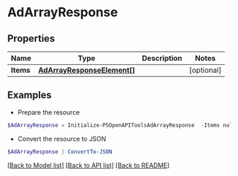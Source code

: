 # AdArrayResponse
## Properties

Name | Type | Description | Notes
------------ | ------------- | ------------- | -------------
**Items** | [**AdArrayResponseElement[]**](AdArrayResponseElement.md) |  | [optional] 

## Examples

- Prepare the resource
```powershell
$AdArrayResponse = Initialize-PSOpenAPIToolsAdArrayResponse  -Items null
```

- Convert the resource to JSON
```powershell
$AdArrayResponse | ConvertTo-JSON
```

[[Back to Model list]](../README.md#documentation-for-models) [[Back to API list]](../README.md#documentation-for-api-endpoints) [[Back to README]](../README.md)

